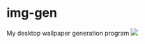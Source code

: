 # img-gen
My desktop wallpaper generation program
![](https://github.com/zkud/img-gen/blob/main/wallpaper.jpeg)
